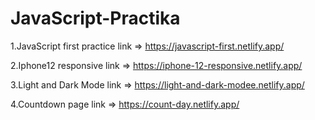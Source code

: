 # JavaScript-Practika
1.JavaScript first practice link => https://javascript-first.netlify.app/

2.Iphone12 responsive link => https://iphone-12-responsive.netlify.app/

3.Light and Dark Mode link => https://light-and-dark-modee.netlify.app/ 

4.Countdown page link => https://count-day.netlify.app/
